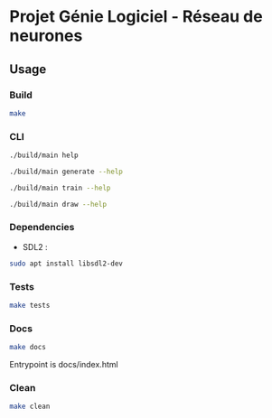 # Projet Génie Logiciel - Réseau de neurones

## Usage

### Build

```bash
make
```

### CLI

```bash
./build/main help
```

```bash
./build/main generate --help
```

```bash
./build/main train --help
```

```bash
./build/main draw --help
```

### Dependencies

- SDL2 :
```bash
sudo apt install libsdl2-dev
```

### Tests

```bash
make tests
```
### Docs

```bash
make docs
```
Entrypoint is docs/index.html

### Clean

```bash
make clean
```
